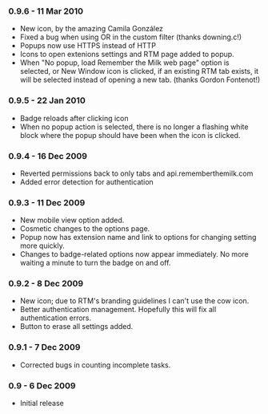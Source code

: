 ### 0.9.6 - 11 Mar 2010 ###
  * New icon, by the amazing Camila González
  * Fixed a bug when using OR in the custom filter (thanks downing.c!)
  * Popups now use HTTPS instead of HTTP
  * Icons to open extenions settings and RTM page added to popup.
  * When "No popup, load Remember the Milk web page" option is selected, or New Window icon is clicked, if an existing RTM tab exists, it will be selected instead of opening a new tab. (thanks Gordon Fontenot!)

### 0.9.5 - 22 Jan 2010 ###
  * Badge reloads after clicking icon
  * When no popup action is selected, there is no longer a flashing white block where the popup should have been when the icon is clicked.

### 0.9.4 - 16 Dec 2009 ###
  * Reverted permissions back to only tabs and api.rememberthemilk.com
  * Added error detection for authentication

### 0.9.3 - 11 Dec 2009 ###
  * New mobile view option added.
  * Cosmetic changes to the options page.
  * Popup now has extension name and link to options for changing setting more quickly.
  * Changes to badge-related options now appear immediately. No more waiting a minute to turn the badge on and off.

### 0.9.2 - 8 Dec 2009 ###
  * New icon; due to RTM's branding guidelines I can't use the cow icon.
  * Better authentication management. Hopefully this will fix all authentication errors.
  * Button to erase all settings added.

### 0.9.1 - 7 Dec 2009 ###
  * Corrected bugs in counting incomplete tasks.

### 0.9 - 6 Dec 2009 ###
  * Initial release